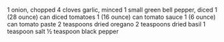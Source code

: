 1 onion, chopped 
4 cloves garlic, minced
1 small green bell pepper, diced
1 (28 ounce) can diced tomatoes
1 (16 ounce) can tomato sauce 
1 (6 ounce) can tomato paste
2 teaspoons dried oregano
2 teaspoons dried basil
1 teaspoon salt
½ teaspoon black pepper
